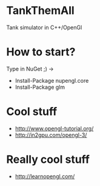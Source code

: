 # TankThemAll
Tank simulator in C++/OpenGl

# How to start?
Type in NuGet ;) ->
* Install-Package nupengl.core
* Install-Package glm

# Cool stuff
* http://www.opengl-tutorial.org/
* http://in2gpu.com/opengl-3/

# Really cool stuff
* http://learnopengl.com/
